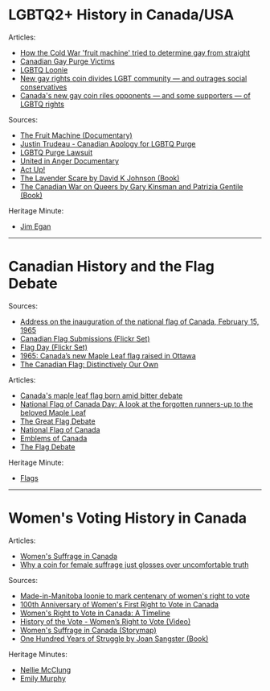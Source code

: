 # LGBTQ2+ History in Canada/USA

Articles:
- [How the Cold War 'fruit machine' tried to determine gay from straight](https://www.cbc.ca/news/canada/ottawa/archives-homosexuality-dector-fruit-machine-1.3833724) 
-	[Canadian Gay Purge Victims](https://globalnews.ca/news/5491739/gay-purge-victims-canada/)
-	[LGBTQ Loonie](https://www.cbc.ca/news/canada/toronto/loonie-lgbtq-1.5107077)
-	[New gay rights coin divides LGBT community — and outrages social conservatives](https://www.cbc.ca/news/politics/mint-coin-loonie-homosexual-rights-1.5095317)
-	[Canada's new gay coin riles opponents — and some supporters — of LGBTQ rights](https://www.nbcnews.com/feature/nbc-out/canada-s-new-gay-coin-riles-opponents-some-supporters-lgbtq-n998636)

Sources:
-	[The Fruit Machine (Documentary)](https://www.tvo.org/video/documentaries/the-fruit-machine-feature-version)
-	[Justin Trudeau - Canadian Apology for LGBTQ Purge](https://www.youtube.com/watch?v=nRp7C-cMyo0) 
-	[LGBTQ Purge Lawsuit](https://lgbtpurge.com/about-lgbt-purge/)
-	[United in Anger Documentary](https://youtu.be/MrAzU79PBVM) 
-	[Act Up!](https://actupny.com/) 
- [The Lavender Scare by David K Johnson (Book)](https://books.google.ca/books/about/The_Lavender_Scare.html?id=ivCo3yph63QC)
- [The Canadian War on Queers by Gary Kinsman and Patrizia Gentile (Book)](https://books.google.ca/books?id=Zv8N3PDlcEkC&dq=not+cold+war+on+queers&source=gbs_navlinks_s)

Heritage Minute:
-	[Jim Egan](https://www.historicacanada.ca/content/heritage-minutes/jim-egan)


*   *   *   *

# Canadian History and the Flag Debate

Sources:
-	[Address on the inauguration of the national flag of Canada, February 15, 1965](https://www.collectionscanada.gc.ca/primeministers/h4-4028-e.html)
-	[Canadian Flag Submissions (Flickr Set)](https://www.flickr.com/photos/lac-bac/albums/72157650077428499)
-	[Flag Day (Flickr Set)](https://www.flickr.com/photos/lac-bac/albums/72157628349334739)
-	[1965: Canada’s new Maple Leaf flag raised in Ottawa](https://www.cbc.ca/archives/entry/first-official-canadian-flag-raised) 
-	[The Canadian Flag: Distinctively Our Own](https://thecanadianencyclopedia.ca/en/article/the-flag-distinctively-our-own-feature) 


Articles:
- [Canada's maple leaf flag born amid bitter debate](https://www.thestar.com/news/insight/2015/02/14/canadas-maple-leaf-flag-born-amid-bitter-debate.html)
- [National Flag of Canada Day: A look at the forgotten runners-up to the beloved Maple Leaf](https://nationalpost.com/news/canada/the-flags-we-could-have-had-a-look-at-the-forgotten-runners-up-to-canadas-beloved-maple-leaf)
- [The Great Flag Debate](https://diefenbaker.usask.ca/johngdief/the-great-flag-debate.php)
-	[National Flag of Canada](https://thecanadianencyclopedia.ca/en/article/national-flag-of-canada-editorial)
-	[Emblems of Canada](https://www.thecanadianencyclopedia.ca/en/article/emblems-of-canada#h3_jump_0)
-	[The Flag Debate](https://thecanadianencyclopedia.ca/en/article/flag-debate) 

Heritage Minute:
-	[Flags](https://www.historicacanada.ca/content/heritage-minutes/flags)

*   *   *   *


# Women's Voting History in Canada

Articles:
- [Women's Suffrage in Canada](https://www.thecanadianencyclopedia.ca/en/article/suffrage)
- [Why a coin for female suffrage just glosses over uncomfortable truth](https://www.macleans.ca/news/canada/why-a-coin-for-female-suffrage-just-glosses-over-uncomfortable-truth/)

Sources:
-	[Made-in-Manitoba loonie to mark centenary of women's right to vote](https://www.cbc.ca/news/canada/manitoba/women-right-vote-loonie-mint-1.3393323)
- [100th Anniversary of Women's First Right to Vote in Canada](https://cfc-swc.gc.ca/commemoration/cent/index-en.html)
- [Women's Right to Vote in Canada: A Timeline](https://lop.parl.ca/sites/ParlInfo/default/en_CA/ElectionsRidings/womenVote)
- [History of the Vote - Women’s Right to Vote (Video)](https://www.cpac.ca/en/programs/telling-times/episodes/21252966/)
- [Women's Suffrage in Canada (Storymap)](https://www.arcgis.com/apps/MapJournal/index.html?appid=9cc785dc9e4b49b4954fd032d32d973c)
- [One Hundred Years of Struggle by Joan Sangster (Book)](https://books.google.ca/books/about/One_Hundred_Years_of_Struggle.html?id=AdZMDwAAQBAJ&redir_esc=y)

Heritage Minutes:
-	[Nellie McClung](https://www.historicacanada.ca/content/heritage-minutes/nellie-mcclung)
-	[Emily Murphy](https://www.historicacanada.ca/content/heritage-minutes/emily-murphy)












